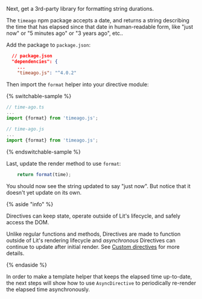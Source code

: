 Next, get a 3rd-party library for formatting string durations.

The `timeago` npm package accepts a date, and returns a string describing the
time that has elapsed since that date in human-readable form, like "just now" or
"5 minutes ago" or "3 years ago", etc..

Add the package to `package.json`:

```json
  // package.json
  "dependencies": {
    ...
    "timeago.js": "^4.0.2"
```

Then import the `format` helper into your directive module:

{% switchable-sample %}

```ts
// time-ago.ts
...
import {format} from 'timeago.js';
```

```js
// time-ago.js
...
import {format} from 'timeago.js';
```

{% endswitchable-sample %}

Last, update the render method to use `format`:

```ts
    return format(time);
```

You should now see the string updated to say "just now". But notice that it
doesn't yet update on its own.

{% aside  "info" %}

Directives can keep state, operate outside of Lit's lifecycle, and safely access
the DOM.

Unlike regular functions and methods, Directives are made to function outside of
Lit's rendering lifecycle and _asynchronous_ Directives can continue to update
after initial render. See
[Custom directives](/docs/templates/custom-directives/#creating-class-based-directives)
for more details.

{% endaside %}

In order to make a template helper that keeps the elapsed time up-to-date, the
next steps will show how to use `AsyncDirective` to periodically re-render the
elapsed time asynchronously.

